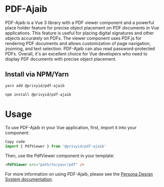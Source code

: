 # PDF-Ajaib

PDF-Ajaib is a Vue 3 library with a PDF viewer component and a powerful place holder feature for precise object placement on PDF documents in Vue applications. This feature is useful for placing digital signatures and other objects accurately on PDFs. The viewer component uses PDF.js for rendering PDF documents and allows customization of page navigation, zooming, and text selection. PDF-Ajaib can also read password-protected PDFs. Overall, it's an excellent choice for Vue developers who need to display PDF documents with precise object placement.

## Install via NPM/Yarn


```sh
yarn add @privyid/pdf-ajaib
```


```sh
npm install @privyid/pdf-ajaib
```


# Usage
To use PDF-Ajaib in your Vue application, first, import it into your component:

```javascript
Copy code
import { PdfViewer } from '@privyid/pdf-ajaib'

```

Then, use the PdfViewer component in your template:

```html
<PdfViewer src="path/to/your/pdf" />
```

For more information on using PDF-Ajaib, please see the [Persona Design System documentation](https://privy-open-source.github.io/design-system/components/pdf-viewer/).

